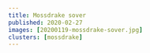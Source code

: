 ```yaml
---
title: Mossdrake sover
published: 2020-02-27
images: [20200119-mossdrake-sover.jpg]
clusters: [mossdrake]
---
```

